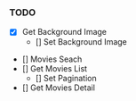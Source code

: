 ### TODO

- [x] Get Background Image
  - [] Set Background Image
- [] Movies Seach
- [] Get Movies List
  - [] Set Pagination
- [] Get Movies Detail
